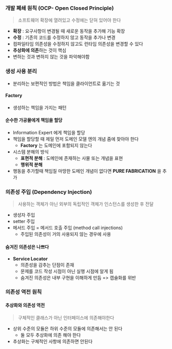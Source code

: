 ### 개발 폐쇄 원칙 (OCP- Open Closed Principle)

> 소프트웨어 확장에 열려있고 수정에는 닫혀 있어야 한다

- **확장** : 요구사항이 변경될 때 새로운 동작을 추가해 기능 확장 
- **수정** : 기존의 코드를 수정하지 않고 동작을 추가나 변경
- 컴파일타임 의존성을 수정하지 않고도 런타임 의존성을 변경할 수 있다
- **추상화에 의존**하는 것이 핵심
- 변하는 것과 변하지 않는 것을 파악해야함

### 생성 사용 분리

- 분리하는 보편적인 방법은 책임을 클라이언트로 옮기는 것

#### Factory 

- 생성하는 책임을 가지는 패턴

#### 순수한 가공물에게 책임을 할당

- Information Expert 에게 책임을 할당
- 책임을 할당할 때 제일 먼저 도메인 모델 엔의 개념 줌에 찾아야 한다
	- **Factory** 는 도메인에 포함되지 않는다
- 시스템 분해의 방식
	- **표현적 분해** : 도메인에 존재하는 사물 또는 개념을 표현
	- **행위적 분해**
- 행동을 추가할때 책임질 마땅한 도메인 개념이 없다면 **PURE FABRICATION** 을 추가

### 의존성 주입 (Dependency Injection)

> 사용하는 객체가 아닌 외부의 독립적인 객체가 인스턴스를 생성한 후 전달

- 생성자 주입
- setter 주입
- 메서드 주입 = 메서드 호출 주입 (method call injections)
	- 주입된 의존성이 거의 사용되지 않는 경우에 사용

#### 숨겨진 의존성은 나쁘다 

- **Service Locator**
	- 의존성을 감추는 단점이 존재
	- 문제를 코드 작성 시점이 아닌 실행 시점에 알게 됨
	- 숨겨진 의존성은 내부 구현을 이해하게 만듬 => 캡슐화를 위반

### 의존성 역전 원칙

#### 추상화와 의존성 역전

> 구체적인 클래스가 아닌 인터페이스에 의존해야한다

- 상위 수준의 모듈은 하위 수준의 모듈에 의존해서는 안 된다
	- 둘 모두 추상화에 의존 해야 한다
- 추상화는 구체적인 사항에 의존하면 안된다